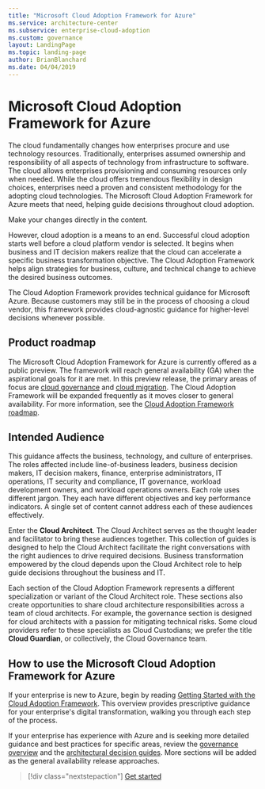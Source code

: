 ```yaml
---
title: "Microsoft Cloud Adoption Framework for Azure"
ms.service: architecture-center
ms.subservice: enterprise-cloud-adoption
ms.custom: governance
layout: LandingPage
ms.topic: landing-page
author: BrianBlanchard
ms.date: 04/04/2019
---
```


# Microsoft Cloud Adoption Framework for Azure

The cloud fundamentally changes how enterprises procure and use technology resources. Traditionally, enterprises assumed ownership and responsibility of all aspects of technology from infrastructure to software. The cloud allows enterprises provisioning and consuming resources only when needed. While the cloud offers tremendous flexibility in design choices, enterprises need a proven and consistent methodology for the adopting cloud technologies. The Microsoft Cloud Adoption Framework for Azure meets that need, helping guide decisions throughout cloud adoption.

Make your changes directly in the content.

However, cloud adoption is a means to an end. Successful cloud adoption starts well before a cloud platform vendor is selected. It begins when business and IT decision makers realize that the cloud can accelerate a specific business transformation objective. The Cloud Adoption Framework helps align strategies for business, culture, and technical change to achieve the desired business outcomes.

The Cloud Adoption Framework provides technical guidance for Microsoft Azure. Because customers may still be in the process of choosing a cloud vendor, this framework provides cloud-agnostic guidance for higher-level decisions whenever possible.

## Product roadmap

The Microsoft Cloud Adoption Framework for Azure is currently offered as a public preview. The framework will reach general availability (GA) when the aspirational goals for it are met. In this preview release, the primary areas of focus are [cloud governance](./governance/journeys/index.md) and [cloud migration](./migrate/index.md). The Cloud Adoption Framework will be expanded frequently as it moves closer to general availability. For more information, see the [Cloud Adoption Framework roadmap](./appendix/roadmap.md).

## Intended Audience

This guidance affects the business, technology, and culture of enterprises. The roles affected include line-of-business leaders, business decision makers, IT decision makers, finance, enterprise administrators, IT operations, IT security and compliance, IT governance, workload development owners, and workload operations owners. Each role uses different jargon. They each have different objectives and key performance indicators. A single set of content cannot address each of these audiences effectively.

Enter the **Cloud Architect**. The Cloud Architect serves as the thought leader and facilitator to bring these audiences together. This collection of guides is designed to help the Cloud Architect facilitate the right conversations with the right audiences to drive required decisions. Business transformation empowered by the cloud depends upon the Cloud Architect role to help guide decisions throughout the business and IT.

Each section of the Cloud Adoption Framework represents a different specialization or variant of the Cloud Architect role. These sections also create opportunities to share cloud architecture responsibilities across a team of cloud architects. For example, the governance section is designed for cloud architects with a passion for mitigating technical risks. Some cloud providers refer to these specialists as Cloud Custodians; we prefer the title **Cloud Guardian**, or collectively, the Cloud Governance team.

## How to use the Microsoft Cloud Adoption Framework for Azure

If your enterprise is new to Azure, begin by reading [Getting Started with the Cloud Adoption Framework](./getting-started/index.md). This overview provides prescriptive guidance for your enterprise's digital transformation, walking you through each step of the process.

If your enterprise has experience with Azure and is seeking more detailed guidance and best practices for specific areas, review the [governance overview](./governance/index.md) and the [architectural decision guides](./decision-guides/index.md). More sections will be added as the general availability release approaches.

> [!div class="nextstepaction"]
> [Get started](./getting-started/index.md)
